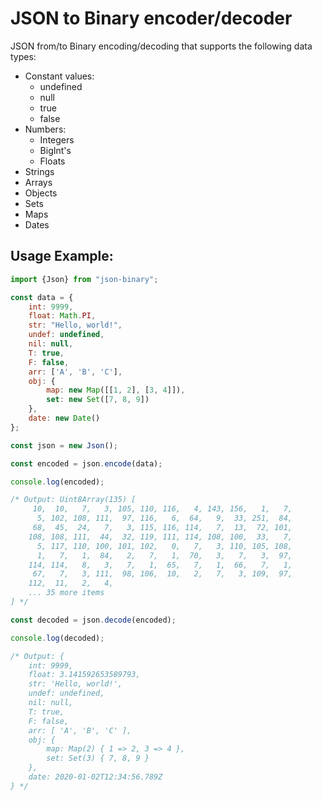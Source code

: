 # JSON to Binary encoder/decoder

JSON from/to Binary encoding/decoding that supports the following data types:

- Constant values:
    - undefined
    - null
    - true
    - false
- Numbers:
    - Integers
    - BigInt's
    - Floats
- Strings
- Arrays
- Objects
- Sets
- Maps
- Dates

## Usage Example:

```js
import {Json} from "json-binary";

const data = {
    int: 9999,
    float: Math.PI,
    str: "Hello, world!",
    undef: undefined,
    nil: null,
    T: true,
    F: false,
    arr: ['A', 'B', 'C'],
    obj: {
        map: new Map([[1, 2], [3, 4]]),
        set: new Set([7, 8, 9])
    },
    date: new Date()
};

const json = new Json();

const encoded = json.encode(data);

console.log(encoded);

/* Output: Uint8Array(135) [
     10,  10,   7,   3, 105, 110, 116,   4, 143, 156,   1,   7,
      5, 102, 108, 111,  97, 116,   6,  64,   9,  33, 251,  84,
     68,  45,  24,   7,   3, 115, 116, 114,   7,  13,  72, 101,
    108, 108, 111,  44,  32, 119, 111, 114, 108, 100,  33,   7,
      5, 117, 110, 100, 101, 102,   0,   7,   3, 110, 105, 108,
      1,   7,   1,  84,   2,   7,   1,  70,   3,   7,   3,  97,
    114, 114,   8,   3,   7,   1,  65,   7,   1,  66,   7,   1,
     67,   7,   3, 111,  98, 106,  10,   2,   7,   3, 109,  97,
    112,  11,   2,   4,
    ... 35 more items
] */

const decoded = json.decode(encoded);

console.log(decoded);

/* Output: {
    int: 9999,
    float: 3.141592653589793,
    str: 'Hello, world!',
    undef: undefined,
    nil: null,
    T: true,
    F: false,
    arr: [ 'A', 'B', 'C' ],
    obj: {
        map: Map(2) { 1 => 2, 3 => 4 },
        set: Set(3) { 7, 8, 9 }
    },
    date: 2020-01-02T12:34:56.789Z
} */
```
